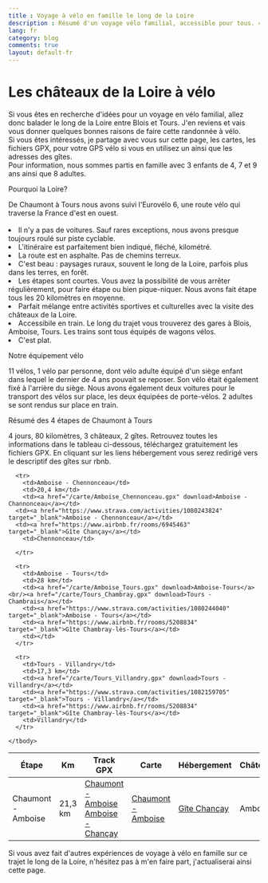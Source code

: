 ```yaml
---
title : Voyage à vélo en famille le long de la Loire
description : Résumé d'un voyage vélo familial, accessible pour tous. 4 jours de Blois à Tours à vélo en visitant les châteaux de la Loire. 
lang: fr
category: blog
comments: true
layout: default-fr
---
```


  <div class="container blog" >
     <div class="row" id="loire">
         <div class="col-xs-12">
          <h1>Les châteaux de la Loire à vélo</h1>
        </div>
      </div>

<p>Si vous êtes en recherche d'idées pour un voyage en vélo familial, allez donc balader le long de la Loire entre Blois et Tours. J'en reviens et vais vous donner quelques bonnes raisons de faire cette randonnée à vélo.<br/>
Si vous êtes intéressés, je partage avec vous sur cette page, les cartes, les fichiers GPX, pour votre GPS vélo si vous en utilisez un ainsi que les adresses des gîtes.<br/>
Pour information, nous sommes partis en famille avec 3 enfants de 4, 7 et 9 ans ainsi que 8 adultes.</p>


<p id="blog">Pourquoi la Loire?</p>
De Chaumont à Tours nous avons suivi l'Eurovélo 6, une route vélo qui traverse la France d'est en ouest.
<br/>
<br/>


<li id="plan">Il n'y a pas de voitures. Sauf rares exceptions, nous avons presque toujours roulé sur piste cyclable.</li>
<li id="plan">L'itinéraire est parfaitement bien indiqué, fléché, kilométré.</li>
<li id="plan">La route est en asphalte. Pas de chemins terreux.</li>
<li id="plan">C'est beau : paysages ruraux, souvent le long de la Loire, parfois plus dans les terres, en forêt.</li>
<li id="plan">Les étapes sont courtes. Vous avez la possibilité de vous arrêter régulièrement, pour faire étape ou bien pique-niquer. Nous avons fait étape tous les 20 kilomètres en moyenne.</li>
<li id="plan">Parfait mélange entre activités sportives et culturelles avec la visite des châteaux de la Loire.</li>
<li id="plan">Accessibile en train. Le long du trajet vous trouverez des gares à Blois, Amboise, Tours. Les trains sont tous équipés de wagons vélos.</li>
<li id="plan">C'est plat.</li>


<p id="blog">Notre équipement vélo</p>
<p>11 vélos, 1 vélo par personne, dont vélo adulte  équipé d'un siège enfant dans lequel le dernier de 4 ans pouvait se reposer. Son vélo était également fixé à l'arrière du siège. Nous avons également deux voitures pour le transport des vélos sur place, les deux équipées de porte-vélos. 2 adultes se sont rendus sur place en train.</p>



<p id="blog">Résumé des 4 étapes de Chaumont à Tours</p>

<p>4 jours, 80 kilomètres, 3 châteaux, 2 gîtes. Retrouvez toutes les informations dans le tableau ci-dessous, téléchargez gratuitement les fichiers GPX. En cliquant sur les liens hébergement vous serez redirigé vers le descriptif des gîtes sur rbnb.</p>


<table class="table" align="center">
  <thead>
      <tr>
        <th>Étape</th>
        <th>Km</th>
        <th>Track GPX</th>
        <th>Carte</th>
        <th>Hébergement</th>
        <th>Château</th>
        </tr>
      </thead>


<tbody>
      <tr>
        <td>Chaumont - Amboise</td>
        <td>21,3 km</td>
       <td><a href="/carte/Chaumont_Amboise.gpx" download>Chaumont - Amboise</a><br/><a href="/carte/Amboise_Chancay.gpx" download>Amboise - Chançay</a></td>
       <td><a href="https://www.strava.com/activities/1077241311" target="_blank">Chaumont - Amboise</a></td>
       <td><a href="https://www.airbnb.fr/rooms/6945463" target="_blank">Gîte Chançay</a></td>
       <td>Amboise</td>
      </tr>


      <tr>
        <td>Amboise - Chennonceau</td>
        <td>20,4 km</td>
        <td><a href="/carte/Amboise_Chennonceau.gpx" download>Amboise - Channonceau</a></td>
      <td><a href="https://www.strava.com/activities/1080243824" target="_blank">Amboise - Chennonceau</a></td>
      <td><a href="https://www.airbnb.fr/rooms/6945463" target="_blank">Gîte Chançay</a></td>
        <td>Chennonceau</td>

      </tr>

      <tr>
        <td>Amboise - Tours</td>
        <td>28 km</td>
        <td><a href="/carte/Amboise_Tours.gpx" download>Amboise-Tours</a><br/><a href="/carte/Tours_Chambray.gpx" download>Tours - Chambrais</a></td>
        <td><a href="https://www.strava.com/activities/1080244040" target="_blank">Amboise - Tours</a></td>
        <td><a href="https://www.airbnb.fr/rooms/5208834" target="_blank">Gîte Chambray-lès-Tours</a></td>
        <td></td>
      </tr>

      <tr>
        <td>Tours - Villandry</td>
        <td>17,3 km</td>
        <td><a href="/carte/Tours_Villandry.gpx" download>Tours - Villandry</a></td>
        <td><a href="https://www.strava.com/activities/1082159705" target="_blank">Tours - Villandry</a></td>
        <td><a href="https://www.airbnb.fr/rooms/5208834" target="_blank">Gîte Chambray-lès-Tours</a></td>
        <td>Villandry</td>
      </tr>

    </tbody>
  </table>

<p>Si vous avez fait d'autres expériences de voyage à vélo en famille sur ce trajet le long de la Loire, n'hésitez pas à m'en faire part, j'actualiserai ainsi cette page.</p>

</div>
